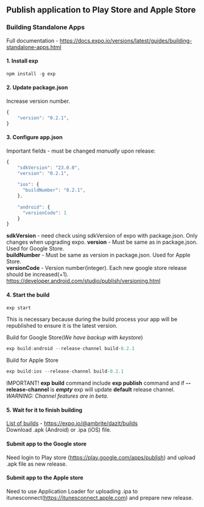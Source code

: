 ## Publish application to Play Store and Apple Store
### Building Standalone Apps
Full documentation - https://docs.expo.io/versions/latest/guides/building-standalone-apps.html
#### 1. Install exp
```javascript
npm install -g exp
```

#### 2. Update package.json

Increase version number.
```javascript
{
    "version": "0.2.1",
}
```

#### 3. Configure app.json
Important fields - must be changed *manually* upon release:
```javascript
{
    "sdkVersion": "23.0.0",
    "version": "0.2.1",
    
    "ios": {
      "buildNumber": "0.2.1",
    },
    
    "android": {
      "versionCode": 1
    }
}
```
**sdkVersion** - need check using sdkVersion of expo with package.json. Only changes when upgrading expo. 
**version** - Must be same as in package.json. Used for Google Store.  
**buildNumber** - Must be same as version in package.json. Used for Apple Store.  
**versionCode** - Version number(integer). Each new google store release should be increased(+1).  
https://developer.android.com/studio/publish/versioning.html

#### 4. Start the build
```javascript
exp start
```
This is necessary because during the build process your app will be republished to ensure it is the latest version.

Build for Google Store(*We have backup with keystore*)
```javascript
exp build:android --release-channel build-0.2.1
```
Build for Apple Store
```javascript
exp build:ios --release-channel build-0.2.1
```
IMPORTANT! **exp build** command include **exp publish** command and if **--release-channel** is ***empty*** exp will update **default** release channel.   
*WARNING: Channel features are in beta.*
#### 5. Wait for it to finish building
[List of builds](https://expo.io/@ambrite/dazit/builds) - https://expo.io/@ambrite/dazit/builds   
Download .apk (Android) or .ipa (iOS) file.

#### Submit app to the Google store
Need login to Play store (https://play.google.com/apps/publish) and upload .apk file as new release.

#### Submit app to the Apple store
Need to use Application Loader for uploading .ipa to itunesconnect(https://itunesconnect.apple.com) and prepare new release.
